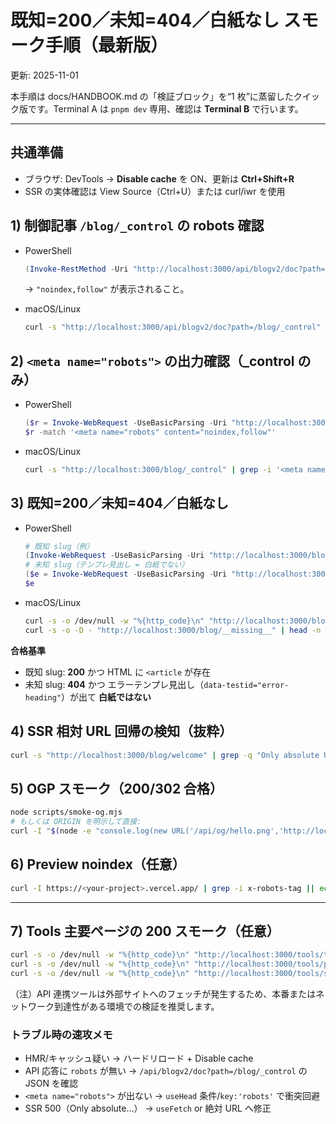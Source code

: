 # 既知=200／未知=404／白紙なし スモーク手順（最新版）

更新: 2025-11-01

本手順は docs/HANDBOOK.md の「検証ブロック」を“1 枚”に蒸留したクイック版です。Terminal A は `pnpm dev` 専用、確認は **Terminal B** で行います。

---

## 共通準備

- ブラウザ: DevTools → **Disable cache** を ON、更新は **Ctrl+Shift+R**
- SSR の実体確認は View Source（Ctrl+U）または curl/iwr を使用

## 1) 制御記事 `/blog/_control` の robots 確認

- PowerShell

  ```powershell
  (Invoke-RestMethod -Uri "http://localhost:3000/api/blogv2/doc?path=/blog/_control").robots
  ```

  → `"noindex,follow"` が表示されること。

- macOS/Linux
  ```bash
  curl -s "http://localhost:3000/api/blogv2/doc?path=/blog/_control" | node -e "process.stdin.on('data',d=>console.log(JSON.parse(d).robots))"
  ```

## 2) `<meta name="robots">` の出力確認（\_control のみ）

- PowerShell
  ```powershell
  ($r = Invoke-WebRequest -UseBasicParsing -Uri "http://localhost:3000/blog/_control").Content
  $r -match '<meta name="robots" content="noindex,follow"'
  ```
- macOS/Linux
  ```bash
  curl -s "http://localhost:3000/blog/_control" | grep -i '<meta name="robots" content="noindex,follow"'
  ```

## 3) 既知=200／未知=404／**白紙なし**

- PowerShell

  ```powershell
  # 既知 slug（例）
  (Invoke-WebRequest -UseBasicParsing -Uri "http://localhost:3000/blog/welcome").StatusCode
  # 未知 slug（テンプレ見出し = 白紙でない）
  ($e = Invoke-WebRequest -UseBasicParsing -Uri "http://localhost:3000/blog/__missing__" -SkipHttpErrorCheck).StatusCode
  $e
  ```

- macOS/Linux
  ```bash
  curl -s -o /dev/null -w "%{http_code}\n" "http://localhost:3000/blog/welcome"
  curl -s -o -D - "http://localhost:3000/blog/__missing__" | head -n 20
  ```

**合格基準**

- 既知 slug: **200** かつ HTML に `<article` が存在
- 未知 slug: **404** かつ エラーテンプレ見出し（`data-testid="error-heading"`）が出て **白紙ではない**

## 4) SSR 相対 URL 回帰の検知（抜粋）

```bash
curl -s "http://localhost:3000/blog/welcome" | grep -q "Only absolute URLs are supported" && echo "NG" || echo "OK"
```

## 5) OGP スモーク（200/302 合格）

```bash
node scripts/smoke-og.mjs
# もしくは ORIGIN を明示して直接:
curl -I "$(node -e "console.log(new URL('/api/og/hello.png','http://localhost:3000').href)")"
```

## 6) Preview noindex（任意）

```bash
curl -I https://<your-project>.vercel.app/ | grep -i x-robots-tag || echo "header missing"
```

---

## 7) Tools 主要ページの 200 スモーク（任意）

```bash
curl -s -o /dev/null -w "%{http_code}\n" "http://localhost:3000/tools/token-counter"
curl -s -o /dev/null -w "%{http_code}\n" "http://localhost:3000/tools/pwa-checker"
curl -s -o /dev/null -w "%{http_code}\n" "http://localhost:3000/tools/security-checker"
```

（注）API 連携ツールは外部サイトへのフェッチが発生するため、本番またはネットワーク到達性がある環境での検証を推奨します。

### トラブル時の速攻メモ

- HMR/キャッシュ疑い → ハードリロード + Disable cache
- API 応答に `robots` が無い → `/api/blogv2/doc?path=/blog/_control` の JSON を確認
- `<meta name="robots">` が出ない → `useHead` 条件/`key:'robots'` で衝突回避
- SSR 500（Only absolute…） → `useFetch` or 絶対 URL へ修正
